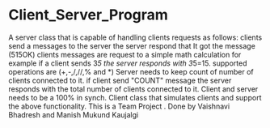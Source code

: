 # Client_Server_Program
A server class that is capable of handling clients requests as follows:  clients send a messages to the server the server respond that It got the message (515OK) clients messages are request to a simple math calculation for example if a client sends 3*5 the server responds with 3*5=15.  supported operations are (+,-,/,//,% and *) Server needs to keep count of number of clients connected to it. if client send "COUNT" message the server responds with the total number of clients connected to it. Client and server needs to be a 100% in synch.   Client class that simulates clients and support the above functionality.
This is a Team Project . Done by Vaishnavi Bhadresh and Manish Mukund Kaujalgi
